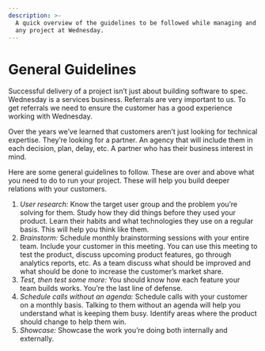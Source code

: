```yaml
---
description: >-
  A quick overview of the guidelines to be followed while managing and running
  any project at Wednesday.
---
```


# General Guidelines

Successful delivery of a project isn’t just about building software to spec. Wednesday is a services business. Referrals are very important to us. To get referrals we need to ensure the customer has a good experience working with Wednesday.

Over the years we’ve learned that customers aren’t just looking for technical expertise. They’re looking for a partner. An agency that will include them in each decision, plan, delay, etc. A partner who has their business interest in mind.

Here are some general guidelines to follow. These are over and above what you need to do to run your project. These will help you build deeper relations with your customers.

1. _User research:_ Know the target user group and the problem you’re solving for them. Study how they did things before they used your product. Learn their habits and what technologies they use on a regular basis. This will help you think like them.
2. _Brainstorm:_ Schedule monthly brainstorming sessions with your entire team. Include your customer in this meeting. You can use this meeting to test the product, discuss upcoming product features, go through analytics reports, etc. As a team discuss what should be improved and what should be done to increase the customer’s market share.
3. _Test, then test some more:_ You should know how each feature your team builds works. You’re the last line of defense.
4. _Schedule calls without an agenda:_ Schedule calls with your customer on a monthly basis. Talking to them without an agenda will help you understand what is keeping them busy. Identify areas where the product should change to help them win.
5. _Showcase:_ Showcase the work you’re doing both internally and externally.
